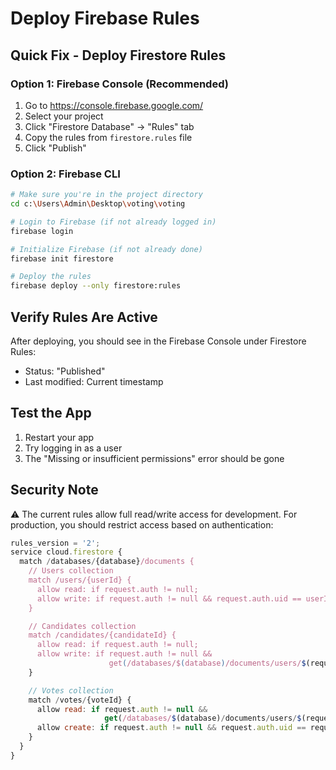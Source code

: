 # Deploy Firebase Rules

## Quick Fix - Deploy Firestore Rules

### Option 1: Firebase Console (Recommended)
1. Go to https://console.firebase.google.com/
2. Select your project
3. Click "Firestore Database" → "Rules" tab
4. Copy the rules from `firestore.rules` file
5. Click "Publish"

### Option 2: Firebase CLI
```bash
# Make sure you're in the project directory
cd c:\Users\Admin\Desktop\voting\voting

# Login to Firebase (if not already logged in)
firebase login

# Initialize Firebase (if not already done)
firebase init firestore

# Deploy the rules
firebase deploy --only firestore:rules
```

## Verify Rules Are Active
After deploying, you should see in the Firebase Console under Firestore Rules:
- Status: "Published"
- Last modified: Current timestamp

## Test the App
1. Restart your app
2. Try logging in as a user
3. The "Missing or insufficient permissions" error should be gone

## Security Note
⚠️ The current rules allow full read/write access for development.
For production, you should restrict access based on authentication:

```javascript
rules_version = '2';
service cloud.firestore {
  match /databases/{database}/documents {
    // Users collection
    match /users/{userId} {
      allow read: if request.auth != null;
      allow write: if request.auth != null && request.auth.uid == userId;
    }

    // Candidates collection
    match /candidates/{candidateId} {
      allow read: if request.auth != null;
      allow write: if request.auth != null && 
                      get(/databases/$(database)/documents/users/$(request.auth.uid)).data.isAdmin == true;
    }

    // Votes collection
    match /votes/{voteId} {
      allow read: if request.auth != null && 
                     get(/databases/$(database)/documents/users/$(request.auth.uid)).data.isAdmin == true;
      allow create: if request.auth != null && request.auth.uid == request.resource.data.voterId;
    }
  }
}
```

